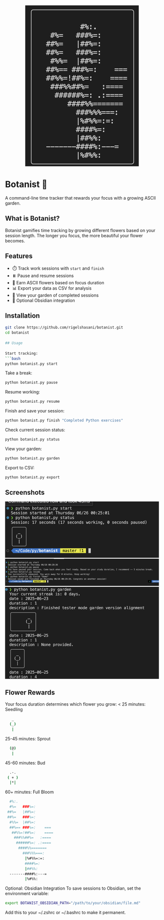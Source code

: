 <p align="center">
  <img src="screenshots/screen4.png" alt="Botanist Logo" />
</p>

# Botanist 🌱

A command-line time tracker that rewards your focus with a growing ASCII garden.

## What is Botanist?

Botanist gamifies time tracking by growing different flowers based on your session length. The longer you focus, the more beautiful your flower becomes.

## Features

- ⏱️ Track work sessions with `start` and `finish`
- ⏸️ Pause and resume sessions 
- 🌼 Earn ASCII flowers based on focus duration
- 📊 Export your data as CSV for analysis
- 🌻 View your garden of completed sessions
- 📝 Optional Obsidian integration

## Installation

```bash
git clone https://github.com/rigelshasani/botanist.git
cd botanist

## Usage

Start tracking:
```bash
python botanist.py start
```
Take a break:
```bash
python botanist.py pause
```
Resume working:
```bash
python botanist.py resume
```
Finish and save your session:
```bash
python botanist.py finish "Completed Python exercises"
```
Check current session status:
```bash
python botanist.py status
```
View your garden:
```bash
python botanist.py garden
```
Export to CSV:
```bash
python botanist.py export
```

## Screenshots

![Checking status](screenshots/screen1.png)
![Starting a session](screenshots/screen2.png)
![Your garden grows](screenshots/screen3.png)

## Flower Rewards
Your focus duration determines which flower you grow:
< 25 minutes: Seedling
```bash
   _
  (_)
   |
```
25-45 minutes: Sprout
```bash
  (@)
   |
```
45-60 minutes: Bud
```bash
  .-. 
 ( + )
  |*|
```
60+ minutes: Full Bloom
```bash
  #%:.     
  #%=   ###%=:    
 ##%=   |##%=:    
 ##%=   ###%=:    
  #%%=  |##%=:    
  ##%== ###%=:    ===
   ##%%=!##%=:    ====
    ###%%##%=   :==== 
     ######%=: .:==== 
      ####%%======= 
        ###%%%===: 
         |%#%%=:=:  
         ####%=:   
         |##%%:    
  -------####%:---=
         |%#%%:
```
Optional: Obsidian Integration
To save sessions to Obsidian, set the environment variable:
```bash
export BOTANIST_OBSIDIAN_PATH="/path/to/your/obsidian/file.md"
```
Add this to your ~/.zshrc or ~/.bashrc to make it permanent.